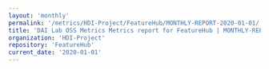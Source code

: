```yaml
---
layout: 'monthly'
permalink: '/metrics/HDI-Project/FeatureHub/MONTHLY-REPORT-2020-01-01/'
title: 'DAI Lab OSS Metrics Metrics report for FeatureHub | MONTHLY-REPORT-2020-01-01'
organization: 'HDI-Project'
repository: 'FeatureHub'
current_date: '2020-01-01'
---
```

